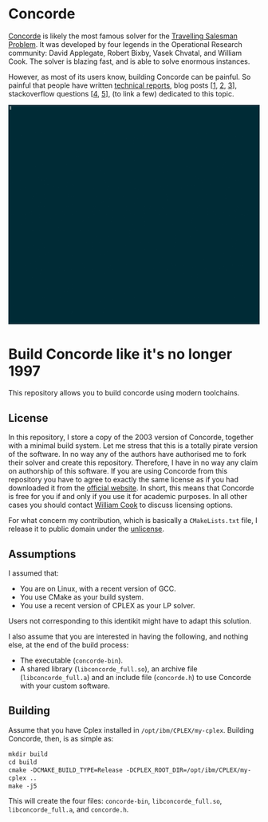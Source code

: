 # Concorde

[Concorde](http://www.math.uwaterloo.ca/tsp/concorde/index.html) is likely the most famous solver for the [Travelling Salesman Problem](http://www.math.uwaterloo.ca/tsp/concorde/index.html).
It was developed by four legends in the Operational Research community: David Applegate, Robert Bixby, Vasek Chvatal, and William Cook.
The solver is blazing fast, and is able to solve enormous instances.

However, as most of its users know, building Concorde can be painful.
So painful that people have written
[technical reports](https://www.researchgate.net/publication/324485167_Concorde_solver_installation_and_use),
blog posts
[[1](https://www.leandro-coelho.com/install-and-run-concorde-with-cplex/),
[2](https://www.leandro-coelho.com/installing-concorde-tsp-with-cplex-linux/),
[3](https://hackaday.io/project/158802-improve-tool-path-planning-in-cura/log/147747-using-concorde-tsp-solver)],
stackoverflow questions
[[4](https://stackoverflow.com/questions/48284456/concorde-installation-need-to-link-an-lp-solver-to-use-this-function),
[5](https://stackoverflow.com/questions/29056498/cant-build-concorde-tsp-solver-on-mac-yosemite)],
(to link a few) dedicated to this topic.

![](build-concorde.gif)

# Build Concorde like it's no longer 1997

This repository allows you to build concorde using modern toolchains.

## License

In this repository, I store a copy of the 2003 version of Concorde, together with a minimal build system.
Let me stress that this is a totally pirate version of the software.
In no way any of the authors have authorised me to fork their solver and create this repository.
Therefore, I have in no way any claim on authorship of this software.
If you are using Concorde from this repository you have to agree to exactly the same license as if you had downloaded it from the [official website](http://www.math.uwaterloo.ca/tsp/concorde/downloads/downloads.htm).
In short, this means that Concorde is free for you if and only if you use it for academic purposes.
In all other cases you should contact [William Cook](mailto:bico@uwaterloo.ca) to discuss licensing options.

For what concern my contribution, which is basically a `CMakeLists.txt` file, I release it to public domain under the [unlicense](https://unlicense.org/).

## Assumptions

I assumed that:

* You are on Linux, with a recent version of GCC.
* You use CMake as your build system.
* You use a recent version of CPLEX as your LP solver.

Users not corresponding to this identikit might have to adapt this solution.

I also assume that you are interested in having the following, and nothing else, at the end of the build process:

* The executable (`concorde-bin`).
* A shared library (`libconcorde_full.so`), an archive file (`libconcorde_full.a`) and an include file (`concorde.h`) to use Concorde with your custom software.

## Building

Assume that you have Cplex installed in `/opt/ibm/CPLEX/my-cplex`.
Building Concorde, then, is as simple as:

```
mkdir build
cd build
cmake -DCMAKE_BUILD_TYPE=Release -DCPLEX_ROOT_DIR=/opt/ibm/CPLEX/my-cplex ..
make -j5
```

This will create the four files: `concorde-bin`, `libconcorde_full.so`, `libconcorde_full.a`, and `concorde.h`.
